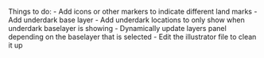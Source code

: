 Things to do:
    - Add icons or other markers to indicate different land marks
    - Add underdark base layer
    - Add underdark locations to only show when underdark baselayer is showing
    - Dynamically update layers panel depending on the baselayer that is selected
    - Edit the illustrator file to clean it up
